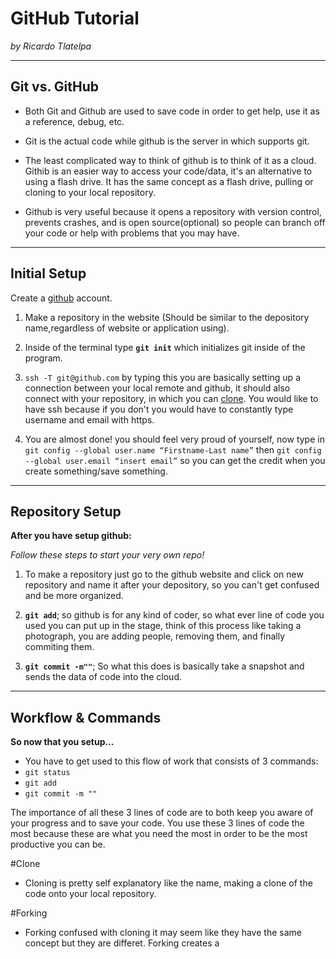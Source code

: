 # GitHub Tutorial

_by Ricardo Tlatelpa_

---
## Git vs. GitHub
* Both Git and Github are used to save code in order to get help, use it as a reference, debug, etc.

* Git is the actual code while github is the server in which supports git.

* The least complicated way to think of github is to think of it as a cloud. Githib is an easier way to access your code/data, it's an alternative to using a flash drive. It has the same concept as a flash drive, pulling or cloning to your local repository.

* Github is very useful because it opens a repository with version control, prevents crashes, and is open source(optional) so people can branch off your code or help with problems that you may have.


---
## Initial Setup
Create a [github](https://github.com/) account.

1. Make a repository in the website (Should be similar to the depository name,regardless of website or application using).

2. Inside of the terminal type **`git init`** which initializes git inside of the program.

3. `ssh -T git@github.com` by typing this you are basically setting up a connection between your local remote and github, it should also connect with your repository, in which you can [clone](#clone). You would like to have ssh because if you don't you would have to constantly type username and email with https.

4. You are almost done! you should feel very proud of yourself, now type in `git config --global user.name “Firstname-Last name”` then
`git config --global user.email “insert email”` so you can get the credit when you create something/save something.


---
## Repository Setup

**After you have setup github:**

 _Follow these steps to start your very own repo!_  

1. To make a repository just go to the github website and click on new repository and name it after your depository, so you can't get confused and be more organized.

2. **`git add`**; so github is for any kind of coder, so what ever line of code you used you can put up in the stage, think of this process like taking a photograph, you are adding people, removing them, and finally commiting them.   

3. **`git commit -m""`**; So what this does is basically take a snapshot and sends the data of code into the cloud.
 


---
## Workflow & Commands
**So now that you setup...**  

* You have to get used to this flow of work that consists of 3 commands:  
 * `git status`
 * `git add ` 
 * `git commit -m ""`

The importance of all these 3 lines of code are to both keep you aware of your progress and to save your code. You use these 3 lines of code the most because these are what you need the most in order to be the most productive you can be.

#Clone
* Cloning is pretty self explanatory like the name, making a clone of the code onto your local repository. 

#Forking
* Forking confused with cloning it may seem like they have the same concept but they are differet. Forking creates a 